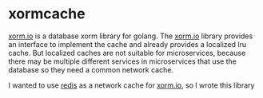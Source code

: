 # xormcache

[xorm.io](https://xorm.io/) is a database xorm library for golang. The [xorm.io](https://xorm.io/) library provides an interface to implement the cache and already provides a localized lru cache. But localized caches are not suitable for microservices, because there may be multiple different services in microservices that use the database so they need a common network cache. 

I wanted to use [redis](https://redis.io/) as a network cache for [xorm.io](https://xorm.io/), so I wrote this library


